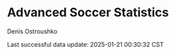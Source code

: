# Advanced Soccer Statistics
Denis Ostroushko

<!-- gfm -->

Last successful data update: 2025-01-21 00:30:32 CST

